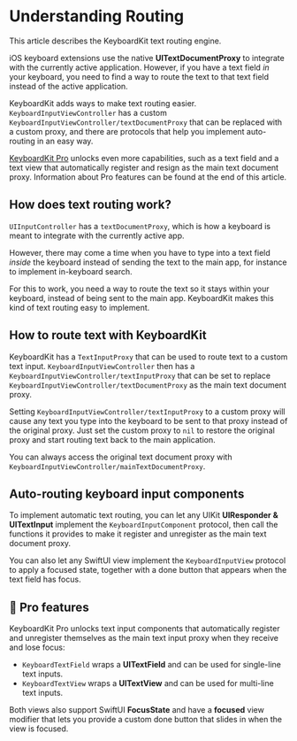 # Understanding Routing

This article describes the KeyboardKit text routing engine.

iOS keyboard extensions use the native **UITextDocumentProxy** to integrate with the currently active application. However, if you have a text field *in* your keyboard, you need to find a way to route the text to that text field instead of the active application.  

KeyboardKit adds ways to make text routing easier. ``KeyboardInputViewController`` has a custom ``KeyboardInputViewController/textDocumentProxy`` that can be replaced with a custom proxy, and there are protocols that help you implement auto-routing in an easy way.

[KeyboardKit Pro][Pro] unlocks even more capabilities, such as a text field and a text view that automatically register and resign as the main text document proxy. Information about Pro features can be found at the end of this article.



## How does text routing work?

`UIInputController` has a `textDocumentProxy`, which is how a keyboard is meant to integrate with the currently active app. 

However, there may come a time when you have to type into a text field *inside* the keyboard instead of sending the text to the main app, for instance to implement in-keyboard search. 

For this to work, you need a way to route the text so it stays within your keyboard, instead of being sent to the main app. KeyboardKit makes this kind of text routing easy to implement.



## How to route text with KeyboardKit

KeyboardKit has a ``TextInputProxy`` that can be used to route text to a custom text input. ``KeyboardInputViewController`` then has a ``KeyboardInputViewController/textInputProxy`` that can be set to replace ``KeyboardInputViewController/textDocumentProxy`` as the main text document proxy.

Setting ``KeyboardInputViewController/textInputProxy`` to a custom proxy will cause any text you type into the keyboard to be sent to that proxy instead of the original proxy. Just set the custom proxy to `nil` to restore the original proxy and start routing text back to the main application.  

You can always access the original text document proxy with ``KeyboardInputViewController/mainTextDocumentProxy``.



## Auto-routing keyboard input components

To implement automatic text routing, you can let any UIKit **UIResponder & UITextInput** implement the ``KeyboardInputComponent`` protocol, then call the functions it provides to make it register and unregister as the main text document proxy.

You can also let any SwiftUI view implement the ``KeyboardInputView`` protocol to apply a focused state, together with a done button that appears when the text field has focus.



## 👑 Pro features

KeyboardKit Pro unlocks text input components that automatically register and unregister themselves as the main text input proxy when they receive and lose focus:

* ``KeyboardTextField`` wraps a **UITextField** and can be used for single-line text inputs.
* ``KeyboardTextView`` wraps a **UITextView** and can be used for multi-line text inputs.

Both views also support SwiftUI **FocusState** and have a **focused** view modifier that lets you provide a custom done button that slides in when the view is focused.


[Pro]: https://github.com/KeyboardKit/KeyboardKitPro

